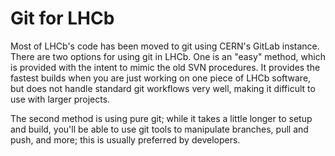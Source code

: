 # Git for LHCb

Most of LHCb's code has been moved to git using CERN's GitLab instance. There are two options for using git in LHCb. One is an "easy" method, which is provided with the intent to mimic the old SVN procedures. It provides the fastest builds when you are just working on one piece of LHCb software, but does not handle standard git workflows very well, making it difficult to use with larger projects.

The second method is using pure git; while it takes a little longer to setup and build, you'll be able to use git tools to manipulate branches, pull and push, and more; this is usually preferred by developers.

